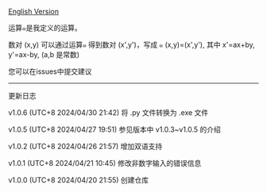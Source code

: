 [English Version](https://github.com/gvzgithub/u0e51-Operations-Calculater)

运算๑是我定义的运算。

数对 (x,y) 可以通过运算๑ 得到数对 (x',y')，写成 ๑ (x,y)=(x',y'), 其中 x'=ax+by, y'=ax-by, (a,b 是常数)

您可以在issues中提交建议

----------
更新日志

v1.0.6 (UTC+8 2024/04/30 21:42) 将 .py 文件转换为 .exe 文件

v1.0.5 (UTC+8 2024/04/27 19:51) 参见版本中 v1.0.3~v1.0.5 的介绍

v1.0.2 (UTC+8 2024/04/26 21:57) 增加双语支持

v1.0.1 (UTC+8 2024/04/21 10:45) 修改非数字输入的错误信息

v1.0.0 (UTC+8 2024/04/20 21:55) 创建仓库



